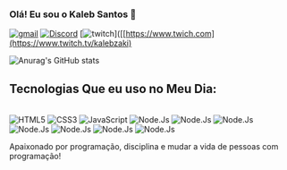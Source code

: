 
### Olá! Eu sou o Kaleb Santos 🖖

[![gmail](https://img.shields.io/badge/Gmail-D14836?style=for-the-badge&logo=gmail&logoColor=white)](https://www.gmail.com)
[![Discord](https://img.shields.io/badge/Discord-7289DA?style=for-the-badge&logo=discord&logoColor=white)](https://www.discord.com)
[![twitch](https://img.shields.io/badge/Twitch-9146FF?style=for-the-badge&logo=twitch&logoColor=white)]([[https://www.twich.com](https://www.twitch.tv/kalebzaki)

![Anurag's GitHub stats](https://github-readme-stats.vercel.app/api?username=kalebzaki4&show_icons=true&theme=merko)

## Tecnologias Que eu uso no Meu Dia:   

<div style="display: inline_block"><br>
<img alt="HTML5" src="https://img.shields.io/badge/HTML5-E34F26?style=for-the-badge&logo=html5&logoColor=white"/>
<img alt="CSS3" src="https://img.shields.io/badge/CSS3-1572B6?style=for-the-badge&logo=css3&logoColor=white"/>
<img alt="JavaScript" src="https://img.shields.io/badge/JavaScript-323330?style=for-the-badge&logo=javascript&logoColor=F7DF1E"/>
<img alt="Node.Js" src="https://img.shields.io/badge/Node.js-43853D?style=for-the-badge&logo=node.js&logoColor=white"/>
  <img alt="Node.Js" src="https://img.shields.io/badge/Sass-CC6699?style=for-the-badge&logo=sass&logoColor=white"/>
    <img alt="Node.Js" src="https://img.shields.io/badge/React-20232A?style=for-the-badge&logo=react&logoColor=61DAFB"/>
    <img alt="Node.Js" src="https://img.shields.io/badge/Angular-DD0031?style=for-the-badge&logo=angular&logoColor=white"/>
    <img alt="Node.Js" src="https://img.shields.io/badge/Bootstrap-563D7C?style=for-the-badge&logo=bootstrap&logoColor=white"/>
      <img alt="Node.Js" src="https://img.shields.io/badge/TypeScript-007ACC?style=for-the-badge&logo=typescript&logoColor=white"/>
    <img alt="Node.Js" src="https://img.shields.io/badge/Java-ED8B00?style=for-the-badge&logo=openjdk&logoColor=white"/>
  

</div>



Apaixonado por programação, disciplina e mudar a vida de pessoas com programação!
